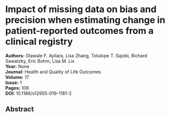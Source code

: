 # Impact of missing data on bias and precision when estimating change in patient-reported outcomes from a clinical registry

**Authors:** Olawale F. Ayilara, Lisa Zhang, Tolulope T. Sajobi, Richard Sawatzky, Eric Bohm, Lisa M. Lix  
**Year:** None  
**Journal:** Health and Quality of Life Outcomes  
**Volume:** 17  
**Issue:** 1  
**Pages:** 106  
**DOI:** 10.1186/s12955-019-1181-2  

## Abstract



